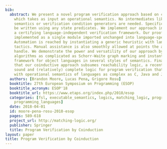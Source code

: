 ```yaml
---
bib:
  abstract: We present a novel program verification approach based on coinduction,
    which takes as input an operational semantics. No intermediates like axiomatic
    semantics or verification condition generators are needed. Specifications can
    be written using any state predicates. We implement our approach in Coq, giving
    a certifying language-independent verification framework. Our proof system is
    implemented as a single module imported unchanged into language-specific proofs.
    Automation is reached by instantiating a generic heuristic with language-specific
    tactics. Manual assistance is also smoothly allowed at points the automation cannot
    handle. We demonstrate the power and versatility of our approach by verifying
    algorithms as complicated as Schorr-Waite graph marking and instantiating our
    framework for object languages in several styles of semantics. Finally, we show
    that our coinductive approach subsumes reachability logic, a recent language-independent
    sound and (relatively) complete logic for program verification that has been instantiated
    with operational semantics of languages as complex as C, Java and JavaScript.
  authors: [Brandon Moore, Lucas Pena, Grigore Rosu]
  booktitle: 27th European Symposium on Programming (ESOP)
  booktitle_acronym: ESOP'18
  booktitle_url: https://www.etaps.org/index.php/2018/esop
  categories: [fsl, executable_semantics, logics, matching_logic, program_verification,
    programming_languages]
  date: 2018-04-01
  id: moore-pena-rosu-2018-esop
  pages: 589-618
  project_url: http://matching-logic.org/
  publisher: Springer
  title: Program Verification by Coinduction
layout: paper
title: Program Verification by Coinduction
---
```

